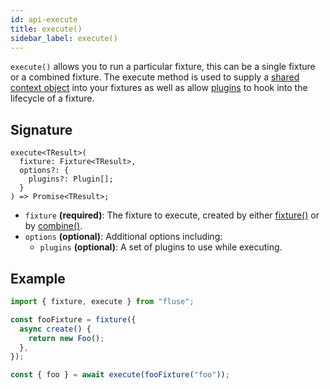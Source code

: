 ```yaml
---
id: api-execute
title: execute()
sidebar_label: execute()
---
```


`execute()` allows you to run a particular fixture, this can be a single fixture or a combined fixture. The execute method is used to supply a [shared context object]() into your fixtures as well as allow [plugins]() to hook into the lifecycle of a fixture.

## Signature

```
execute<TResult>(
  fixture: Fixture<TResult>,
  options?: {
    plugins?: Plugin[];
  }
) => Promise<TResult>;
```

- `fixture` **(required)**: The fixture to execute, created by either [fixture()]() or by [combine()]().
- `options` **(optional)**: Additional options including:
  - `plugins` **(optional)**: A set of plugins to use while executing.

## Example

```typescript
import { fixture, execute } from "fluse";

const fooFixture = fixture({
  async create() {
    return new Foo();
  },
});

const { foo } = await execute(fooFixture("foo"));
```
